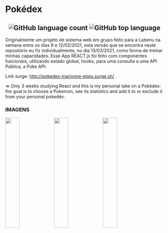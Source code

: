# Pokédex


<h2 align="center">
  <img alt="GitHub language count" src="https://img.shields.io/github/languages/count/future4code/epps-labe-food1"> <img alt="GitHub top language" src="https://img.shields.io/github/languages/top/future4code/epps-labe-food1">
</h2>

Originalmente um projeto de sistema web em grupo feito para a Labenu na semana entre os dias 9 e 12/02/2021, esta versão que se encontra neste repositório eu fiz individualmente, no dia 13/02/2021, como forma de treinar minhas capacidades. Esse App REACT.js foi feito com componentes funcionais, utilizando estado global, hooks, para uma consulta a uma API Pública, a Poke API. 

Link surge: http://pokedex-marivone-epps.surge.sh/ .

=> Only 3 weeks studying React and this is my personal take on a Pokédex: the goal is to choose a Pokemon, see its statistics and add it to or exclude it from your personal pokedéx.

### IMAGENS

<img src="https://user-images.githubusercontent.com/74380088/108925567-a63ad480-761b-11eb-80fd-37bc329d4db7.png" width="30%"></img> <img src="https://user-images.githubusercontent.com/74380088/108925581-af2ba600-761b-11eb-83ef-fd7c9a3305f7.png" width="30%"></img> <img src="https://user-images.githubusercontent.com/74380088/108925604-b652b400-761b-11eb-8b16-e2a75d16c233.png" width="30%"></img> 
